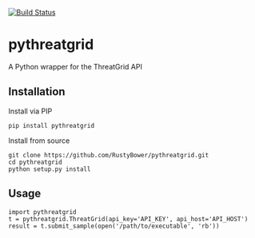 [![Build Status](https://travis-ci.org/RustyBower/pythreatgrid.svg?branch=master)](https://travis-ci.org/RustyBower/pythreatgrid)

pythreatgrid
============
A Python wrapper for the ThreatGrid API

Installation
------------
Install via PIP
```
pip install pythreatgrid
```

Install from source
```
git clone https://github.com/RustyBower/pythreatgrid.git
cd pythreatgrid
python setup.py install
```

Usage
-----
```
import pythreatgrid
t = pythreatgrid.ThreatGrid(api_key='API_KEY', api_host='API_HOST')
result = t.submit_sample(open('/path/to/executable', 'rb'))
```
